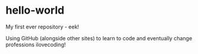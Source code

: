 # hello-world
My first ever repository - eek!

Using GitHub (alongside other sites) to learn to code and eventually change professions ilovecoding!

